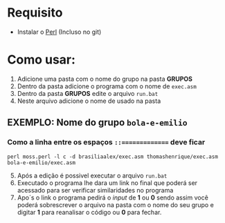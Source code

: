 # Requisito
* Instalar o [Perl](https://www.activestate.com/products/perl/downloads/ "Perl Downloads") (Incluso no git)

# Como usar:
1. Adicione uma pasta com o nome do grupo na pasta **GRUPOS** 
2. Dentro da pasta adicione o programa com o nome de `exec.asm`
3. Dentro da pasta **GRUPOS** edite o arquivo `run.bat` 
4. Neste arquivo adicione o nome de usado na pasta

## EXEMPLO: Nome do grupo `bola-e-emilio`
### Como a linha entre os espaços `::=============` deve ficar
`perl moss.perl -l c -d brasiliaalex/exec.asm thomashenrique/exec.asm bola-e-emilio/exec.asm`

5. Após a edição é possivel executar o arquivo `run.bat`
6. Executado o programa lhe dara um link no final que poderá ser acessado para ser verificar similaridades no programa
7. Apo´s o link o programa pedirá o *input* de **1** ou **0** sendo assim você poderá sobrescrever o arquivo na pasta com o nome do seu grupo e digitar **1** para reanalisar o código ou **0** para fechar.
